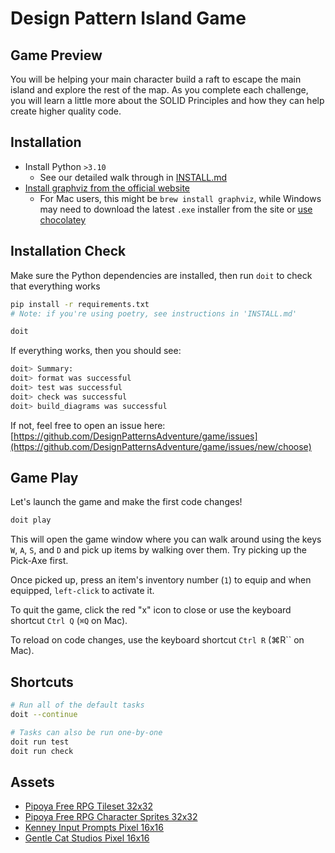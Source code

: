 # Design Pattern Island Game

## Game Preview

You will be helping your main character build a raft to escape the main island and explore the rest of the map. As you complete each challenge, you will learn a little more about the SOLID Principles and how they can help create higher quality code.

<!-- FIXME: Add gif here! -->

## Installation

- Install Python `>3.10`
  - See our detailed walk through in [INSTALL.md](./INSTALL.md)
- [Install graphviz from the official website](https://www.graphviz.org/download/)
  - For Mac users, this might be `brew install graphviz`, while Windows may need to download the latest `.exe` installer from the site or [use chocolatey](https://community.chocolatey.org/packages/graphviz)

## Installation Check

Make sure the Python dependencies are installed, then run `doit` to check that everything works

```sh
pip install -r requirements.txt
# Note: if you're using poetry, see instructions in 'INSTALL.md'

doit
````

If everything works, then you should see:

```sh
doit> Summary:
doit> format was successful
doit> test was successful
doit> check was successful
doit> build_diagrams was successful
````

If not, feel free to open an issue here: [https://github.com/DesignPatternsAdventure/game/issues](https://github.com/DesignPatternsAdventure/game/issues/new/choose)

## Game Play

Let's launch the game and make the first code changes!

```sh
doit play
````

This will open the game window where you can walk around using the keys `W`, `A`, `S`, and `D` and pick up items by walking over them. Try picking up the Pick-Axe first.

Once picked up, press an item's inventory number (`1`) to equip and when equipped, `left-click` to activate it.

To quit the game, click the red "x" icon to close or use the keyboard shortcut `Ctrl Q` (`⌘Q` on Mac).

To reload on code changes, use the keyboard shortcut `Ctrl R` (⌘R`` on Mac).

## Shortcuts

```sh
# Run all of the default tasks
doit --continue

# Tasks can also be run one-by-one
doit run test
doit run check
```

## Assets

* [Pipoya Free RPG Tileset 32x32](https://pipoya.itch.io/pipoya-rpg-tileset-32x32)
* [Pipoya Free RPG Character Sprites 32x32](https://pipoya.itch.io/pipoya-free-rpg-character-sprites-32x32)
* [Kenney Input Prompts Pixel 16x16](https://kenney.nl/assets/input-prompts-pixel-16)
* [Gentle Cat Studios Pixel 16x16](https://gentlecatstudio.itch.io/rpg-items)
